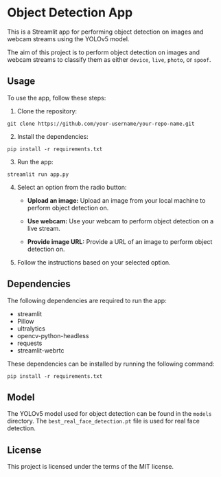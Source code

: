 # Object Detection App

This is a Streamlit app for performing object detection on images and webcam streams using the YOLOv5 model.

The aim of this project is to perform object detection on images and webcam streams to classify them as either `device`, `live`, `photo`, or `spoof`.

## Usage

To use the app, follow these steps:

1. Clone the repository: 
```consol
git clone https://github.com/your-username/your-repo-name.git
```
2. Install the dependencies:

```consol
pip install -r requirements.txt
```
3. Run the app:
```consol
streamlit run app.py
```
4. Select an option from the radio button:

    - **Upload an image:** Upload an image from your local machine to perform object detection on.

    - **Use webcam:** Use your webcam to perform object detection on a live stream.

    - **Provide image URL:** Provide a URL of an image to perform object detection on.

5. Follow the instructions based on your selected option.


## Dependencies

The following dependencies are required to run the app:

- streamlit
- Pillow
- ultralytics
- opencv-python-headless
- requests
- streamlit-webrtc

These dependencies can be installed by running the following command:

```consol
pip install -r requirements.txt
```


## Model

The YOLOv5 model used for object detection can be found in the `models` directory. The `best_real_face_detection.pt` file is used for real face detection.

## License

This project is licensed under the terms of the MIT license.

